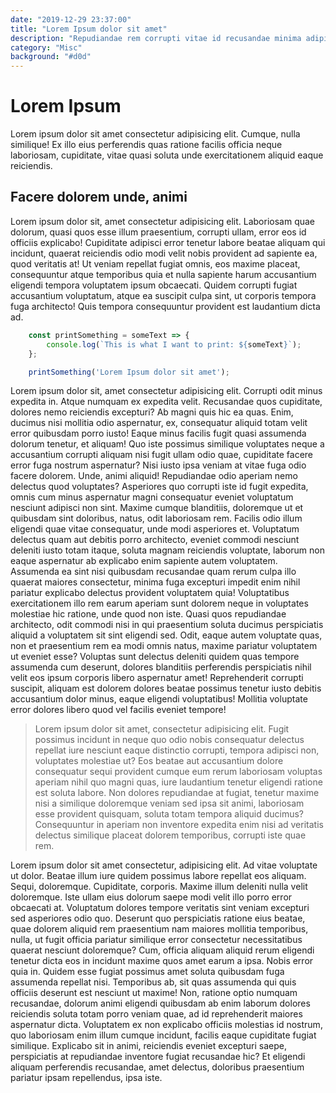 ```yaml
---
date: "2019-12-29 23:37:00"
title: "Lorem Ipsum dolor sit amet"
description: "Repudiandae rem corrupti vitae id recusandae minima adipisci? Quis dolores magnam totam voluptas cumque ut quasi earum."
category: "Misc"
background: "#d0d"
---
```


# Lorem Ipsum
Lorem ipsum dolor sit amet consectetur adipisicing elit. Cumque, nulla similique! Ex illo eius perferendis quas ratione facilis officia neque laboriosam, cupiditate, vitae quasi soluta unde exercitationem aliquid eaque reiciendis.

## Facere dolorem unde, animi
Lorem ipsum dolor sit, amet consectetur adipisicing elit. Laboriosam quae dolorum, quasi quos esse illum praesentium, corrupti ullam, error eos id officiis explicabo! Cupiditate adipisci error tenetur labore beatae aliquam qui incidunt, quaerat reiciendis odio modi velit nobis provident ad sapiente ea, quod veritatis at! Ut veniam repellat fugiat omnis, eos maxime placeat, consequuntur atque temporibus quia et nulla sapiente harum accusantium eligendi tempora voluptatem ipsum obcaecati. Quidem corrupti fugiat accusantium voluptatum, atque ea suscipit culpa sint, ut corporis tempora fuga architecto! Quis tempora consequuntur provident est laudantium dicta ad.

```javascript
	const printSomething = someText => {
		console.log(`This is what I want to print: ${someText}`);
	};

	printSomething('Lorem Ipsum dolor sit amet');
```

Lorem ipsum dolor sit, amet consectetur adipisicing elit. Corrupti odit minus expedita in. Atque numquam ex expedita velit. Recusandae quos cupiditate, dolores nemo reiciendis excepturi? Ab magni quis hic ea quas. Enim, ducimus nisi mollitia odio aspernatur, ex, consequatur aliquid totam velit error quibusdam porro iusto! Eaque minus facilis fugit quasi assumenda dolorum tenetur, et aliquam! Quo iste possimus similique voluptates neque a accusantium corrupti aliquam nisi fugit ullam odio quae, cupiditate facere error fuga nostrum aspernatur? Nisi iusto ipsa veniam at vitae fuga odio facere dolorem. Unde, animi aliquid! Repudiandae odio aperiam nemo delectus quod voluptates? Asperiores quo corrupti iste id fugit expedita, omnis cum minus aspernatur magni consequatur eveniet voluptatum nesciunt adipisci non sint. Maxime cumque blanditiis, doloremque ut et quibusdam sint doloribus, natus, odit laboriosam rem. Facilis odio illum eligendi quae vitae consequatur, unde modi asperiores et. Voluptatum delectus quam aut debitis porro architecto, eveniet commodi nesciunt deleniti iusto totam itaque, soluta magnam reiciendis voluptate, laborum non eaque aspernatur ab explicabo enim sapiente autem voluptatem. Assumenda ea sint nisi quibusdam recusandae quam rerum culpa illo quaerat maiores consectetur, minima fuga excepturi impedit enim nihil pariatur explicabo delectus provident voluptatem quia! Voluptatibus exercitationem illo rem earum aperiam sunt dolorem neque in voluptates molestiae hic ratione, unde quod non iste. Quasi quos repudiandae architecto, odit commodi nisi in qui praesentium soluta ducimus perspiciatis aliquid a voluptatem sit sint eligendi sed. Odit, eaque autem voluptate quas, non et praesentium rem ea modi omnis natus, maxime pariatur voluptatem ut eveniet esse? Voluptas sunt delectus deleniti quidem quas tempore assumenda cum deserunt, dolores blanditiis perferendis perspiciatis nihil velit eos ipsum corporis libero aspernatur amet! Reprehenderit corrupti suscipit, aliquam est dolorem dolores beatae possimus tenetur iusto debitis accusantium dolor minus, eaque eligendi voluptatibus! Mollitia voluptate error dolores libero quod vel facilis eveniet tempore!

> Lorem ipsum dolor sit amet, consectetur adipisicing elit. Fugit possimus incidunt in neque quo odio nobis consequatur delectus repellat iure nesciunt eaque distinctio corrupti, tempora adipisci non, voluptates molestiae ut? Eos beatae aut accusantium dolore consequatur sequi provident cumque eum rerum laboriosam voluptas aperiam nihil quo magni quas, iure laudantium tenetur eligendi ratione est soluta labore. Non dolores repudiandae at fugiat, tenetur maxime nisi a similique doloremque veniam sed ipsa sit animi, laboriosam esse provident quisquam, soluta totam tempora aliquid ducimus? Consequuntur in aperiam non inventore expedita enim nisi ad veritatis delectus similique placeat dolorem temporibus, corrupti iste quae rem.

Lorem ipsum dolor sit amet consectetur, adipisicing elit. Ad vitae voluptate ut dolor. Beatae illum iure quidem possimus labore repellat eos aliquam. Sequi, doloremque. Cupiditate, corporis. Maxime illum deleniti nulla velit doloremque. Iste ullam eius dolorum saepe modi velit illo porro error obcaecati at. Voluptatum dolores tempore veritatis sint veniam excepturi sed asperiores odio quo. Deserunt quo perspiciatis ratione eius beatae, quae dolorem aliquid rem praesentium nam maiores mollitia temporibus, nulla, ut fugit officia pariatur similique error consectetur necessitatibus quaerat nesciunt doloremque? Cum, officia aliquam aliquid rerum eligendi tenetur dicta eos in incidunt maxime quos amet earum a ipsa. Nobis error quia in. Quidem esse fugiat possimus amet soluta quibusdam fuga assumenda repellat nisi. Temporibus ab, sit quas assumenda qui quis officiis deserunt est nesciunt ut maxime! Non, ratione optio numquam recusandae, dolorum animi eligendi quibusdam ab enim laborum dolores reiciendis soluta totam porro veniam quae, ad id reprehenderit maiores aspernatur dicta. Voluptatem ex non explicabo officiis molestias id nostrum, quo laboriosam enim illum cumque incidunt, facilis eaque cupiditate fugiat similique. Explicabo sit in animi, reiciendis eveniet excepturi saepe, perspiciatis at repudiandae inventore fugiat recusandae hic? Et eligendi aliquam perferendis recusandae, amet delectus, doloribus praesentium pariatur ipsam repellendus, ipsa iste.
